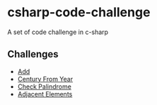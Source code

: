 # csharp-code-challenge
A set of code challenge in c-sharp
## Challenges

- [Add](docs/Add.md)
- [Century From Year](docs/CenturyFromYear.md)
- [Check Palindrome](docs/CheckPalindrome.md)
- [Adjacent Elements](docs/AdjacentElements.md)
